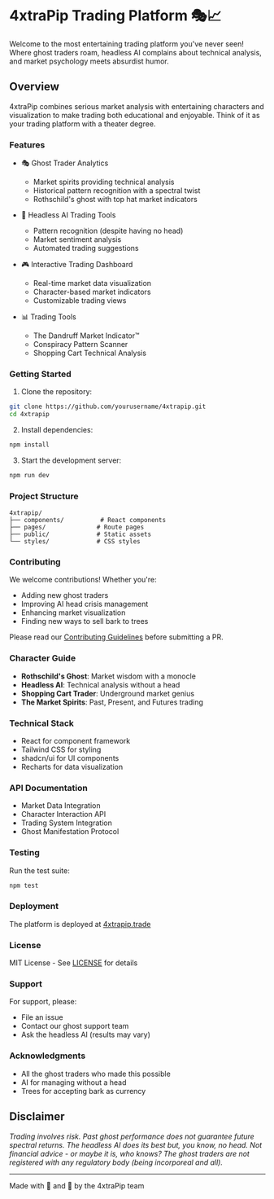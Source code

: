 

# 4xtraPip Trading Platform 🎭📈

Welcome to the most entertaining trading platform you've never seen! Where ghost traders roam, headless AI complains about technical analysis, and market psychology meets absurdist humor.

## Overview

4xtraPip combines serious market analysis with entertaining characters and visualization to make trading both educational and enjoyable. Think of it as your trading platform with a theater degree.

### Features

- 🎭 Ghost Trader Analytics
  - Market spirits providing technical analysis
  - Historical pattern recognition with a spectral twist
  - Rothschild's ghost with top hat market indicators

- 🤖 Headless AI Trading Tools
  - Pattern recognition (despite having no head)
  - Market sentiment analysis
  - Automated trading suggestions

- 🎮 Interactive Trading Dashboard
  - Real-time market data visualization
  - Character-based market indicators
  - Customizable trading views

- 📊 Trading Tools
  - The Dandruff Market Indicator™
  - Conspiracy Pattern Scanner
  - Shopping Cart Technical Analysis

### Getting Started

1. Clone the repository:
```bash
git clone https://github.com/yourusername/4xtrapip.git
cd 4xtrapip
```

2. Install dependencies:
```bash
npm install
```

3. Start the development server:
```bash
npm run dev
```

### Project Structure

```
4xtrapip/
├── components/          # React components
├── pages/              # Route pages
├── public/             # Static assets
└── styles/             # CSS styles
```

### Contributing

We welcome contributions! Whether you're:
- Adding new ghost traders
- Improving AI head crisis management
- Enhancing market visualization
- Finding new ways to sell bark to trees

Please read our [Contributing Guidelines](CONTRIBUTING.md) before submitting a PR.

### Character Guide

- **Rothschild's Ghost**: Market wisdom with a monocle
- **Headless AI**: Technical analysis without a head
- **Shopping Cart Trader**: Underground market genius
- **The Market Spirits**: Past, Present, and Futures trading

### Technical Stack

- React for component framework
- Tailwind CSS for styling
- shadcn/ui for UI components
- Recharts for data visualization

### API Documentation

- Market Data Integration
- Character Interaction API
- Trading System Integration
- Ghost Manifestation Protocol

### Testing

Run the test suite:
```bash
npm test
```

### Deployment

The platform is deployed at [4xtrapip.trade](https://4xtrapip.trade)

### License

MIT License - See [LICENSE](LICENSE) for details

### Support

For support, please:
- File an issue
- Contact our ghost support team
- Ask the headless AI (results may vary)

### Acknowledgments

- All the ghost traders who made this possible
- AI for managing without a head
- Trees for accepting bark as currency

## Disclaimer

*Trading involves risk. Past ghost performance does not guarantee future spectral returns. The headless AI does its best but, you know, no head. Not financial advice - or maybe it is, who knows? The ghost traders are not registered with any regulatory body (being incorporeal and all).*

---
Made with 💖 and 👻 by the 4xtraPip team
